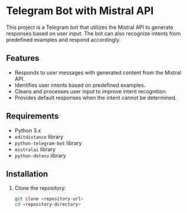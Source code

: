 # Telegram Bot with Mistral API

This project is a Telegram bot that utilizes the Mistral API to generate responses based on user input. The bot can also recognize intents from predefined examples and respond accordingly.

## Features

- Responds to user messages with generated content from the Mistral API.
- Identifies user intents based on predefined examples.
- Cleans and processes user input to improve intent recognition.
- Provides default responses when the intent cannot be determined.

## Requirements

- Python 3.x
- `editdistance` library
- `python-telegram-bot` library
- `mistralai` library
- `python-dotenv` library

## Installation

1. Clone the repository:

   ```bash
   git clone <repository-url>
   cd <repository-directory>
